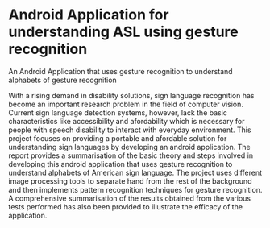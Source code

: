 # Android Application for understanding ASL using gesture recognition
An Android Application that uses gesture recognition to understand alphabets of gesture recognition 

With a rising demand in disability solutions, sign language recognition has become an important
research problem in the field of computer vision. Current sign language detection
systems, however, lack the basic characteristics like accessibility and afordability which
is necessary for people with speech disability to interact with everyday environment. This
project focuses on providing a portable and afordable solution for understanding sign
languages by developing an android application. The report provides a summarisation
of the basic theory and steps involved in developing this android application that uses
gesture recognition to understand alphabets of American sign language. The project uses
different image processing tools to separate hand from the rest of the background and
then implements pattern recognition techniques for gesture recognition. A comprehensive
summarisation of the results obtained from the various tests performed has also been
provided to illustrate the efficacy of the application.
